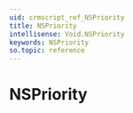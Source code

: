 ```yaml
---
uid: crmscript_ref_NSPriority
title: NSPriority
intellisense: Void.NSPriority
keywords: NSPriority
so.topic: reference
---
```


# NSPriority
